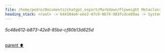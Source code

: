 ```yaml
---
file: /home/pedro/Documents/chatgpt_export/Markdown/Flyweight Metaclass for Models.md
heading_stack: <root> -> 644104e6-eee2-47c9-8b74-983fcdce89aa -> System -> c734da8b-007e-4793-a988-4ab6af4a8c7f -> System -> aaa21a84-fb1c-420d-a200-7e9ff8bd1dca -> User -> cc118a5e-cea7-4eb5-8a55-2d298a0eb3e4 -> Assistant -> aee36206-2846-4af8-97fc-c08ea32d04f7 -> Assistant -> fe5d834e-f4ba-4d75-a77b-b419a41172d6 -> Tool -> 3cc5cb2f-9bf2-4ec7-b730-4b7a6e37379d -> Assistant -> aaa2c0bf-efc0-41ea-9394-4821c3fecdd6 -> User -> 7770a31d-c47b-48a5-9a87-cd318296e663 -> Assistant -> 186f96c5-6c2e-4c78-90de-dfcc8ee777fc -> Tool -> c7e4a869-cad6-4bc6-8ce6-a57f1c21d6a5 -> Assistant -> aaa25436-2417-4590-99f2-b2c737ebd76e -> User -> 19cc38f8-b99d-499e-968a-3b533d806593 -> System -> 5827125a-b24e-4d18-86f6-470e815d7c30 -> Assistant -> 2514e975-d6c8-40fa-82d6-b29ba3ca3f5b -> Tool -> c413c192-dbfa-4cd5-b113-6201359a48c4 -> Assistant -> aaa26c46-7fbc-40e0-84af-8ed1af29aead -> User -> 506d9386-4909-4f98-b93b-918b5195353d -> Assistant -> 8d250109-2a1c-441d-ba2a-308f0a29d4ee -> Tool -> 3f71f78a-f0ab-414d-8582-4eb8ac0509a1 -> Assistant -> aaa2ffb7-f72c-40d5-966d-14e571c53329 -> User -> e807b595-379e-4edb-8fe6-eaa3da99bfe9 -> Assistant -> 1. `eval` and `exec` -> aaa25a0d-f0e8-4bd4-a669-466936b2c926 -> User -> a8b4ec28-b54d-42a8-9869-1f9003b5d03d -> Assistant -> 1. String Interpolation and Formatting -> 2. Template Engines -> 3. Abstract Syntax Trees (AST) -> 4. Code Objects -> 5. External Code Generators -> Considerations: -> aaa2160c-f02b-435f-b83d-e90262137062 -> User -> d53f0445-e6dd-4877-87d0-888ed58ebb6a -> Assistant -> Specialized Tools for Code Generation: -> aaa2e3d0-1e2b-4b68-8514-d4f950d30cc7 -> User -> 010a9d0b-ce90-4bf3-95b8-88e5ff084052 -> Assistant -> aaa21d32-d668-44ae-b08f-f222f44b4cd0 -> User -> a0cd3eb4-5990-44ff-9805-da6f97ff9893 -> Assistant -> f3b40fa7-3ee3-4a97-96eb-3ccf9fedc08b -> Tool -> 7ac70b6a-5567-4957-9e2b-960e3f85f32e -> Assistant -> 1cce47a3-81d6-4479-8ad5-298a4485b8e3 -> Assistant -> 18145d77-ffaa-4d6c-be45-9e7d531b9fd7 -> Tool -> ac949eea-f062-4e9d-a10a-645d16f3ab89 -> Assistant -> aaa2774d-64b6-4bb9-b1b3-dfc061b8c71d -> User -> 090df718-1273-46de-bd32-0bd1df2946cc -> Assistant -> aaa2be15-5b43-4eec-9472-3124b2b59b51 -> User -> f6c83d92-ee78-41b3-a474-cbcdc8cb533b -> Assistant -> 88df967f-807f-4201-bb2c-448b9bff3637 -> Tool -> 314de866-c6dc-4bd4-bb24-d5cde96cafd1 -> Assistant -> aaa2c7df-33c4-4f37-93f3-3f8dd7a72ef7 -> User -> d89f1fee-5401-417c-bdba-c62bef3f3f6e -> Assistant -> Jinja2 Filters -> Common Filters: -> Advanced Filters: -> Custom Filters: -> How Filters Fit into Our Framework: -> Indentation: -> aaa2f84c-41af-4025-9171-c52092386c6a -> User -> 21b6ea18-0b6e-4fa0-a3c3-1ef3844e096f -> Assistant -> aaa2eafe-16ca-4c25-a10e-5525cb4fb9c7 -> User -> 58e838c0-3414-4474-8d36-7fb8f907659c -> Assistant -> a6d2a0d4-af48-4614-9a78-ba15952adb9f -> Tool -> 0d11d247-5655-4471-8086-cdd008421dbf -> Assistant -> aaa27bef-855c-4f88-8b3b-775f4351be18 -> User -> 7d5d685c-cdcb-452c-bccb-dd5d473c8d18 -> Assistant -> f1a27a20-63b1-4702-bf3d-141c09b78f80 -> Tool -> 6228f239-15ef-4427-9ddc-7a31f05e0baf -> Assistant -> 764bf151-b224-4e47-89ee-7c095b071784 -> Tool -> ef44d458-03ee-4e25-9d04-7a40bf8a676e -> Assistant -> aaa2d5a7-1339-43da-bab9-a525191f6858 -> User -> 3870c66d-8aa6-4ab1-85e7-dd0473b15123 -> Assistant -> c6670ae6-1779-4e2a-8339-d2e6a73f0d20 -> Tool -> 10652bed-29a2-4b4c-8c13-31c90a4d85d3 -> Assistant -> aaa2e5e3-e782-4815-a80b-3f604542edc0 -> User -> e071582f-fc2a-400d-9b18-5eb482447dd3 -> Assistant -> eb704199-5146-4b06-9471-9f46139614ef -> Tool -> fcad5344-bd01-4aef-a184-abc2f06d90a9 -> Assistant -> 86d765de-67f6-4d16-867a-375867076b04 -> Assistant -> 36b31a48-f37c-442e-9cb5-e70502fae624 -> Tool -> 849d9431-3dbf-4490-95ed-ad9b5fac7803 -> Assistant -> aaa2e8c9-0c98-4482-9160-7d7004282585 -> User -> 669426f3-1683-4251-958b-656385f0e73a -> Assistant -> 33ccfb28-650f-47c3-ace3-cc26acb62eb8 -> Tool -> 04d6af5c-5c7c-4494-947b-20e9e231682f -> Assistant -> aaa2eeb7-ee6c-4632-93be-c35983212023 -> User -> 399aee4b-e627-411c-9282-e7611da035b9 -> Assistant -> 5c48e612-b873-42e8-85be-cf80b13d625d
---
```

###### 5c48e612-b873-42e8-85be-cf80b13d625d
[parent ⬆️](#399aee4b-e627-411c-9282-e7611da035b9)
